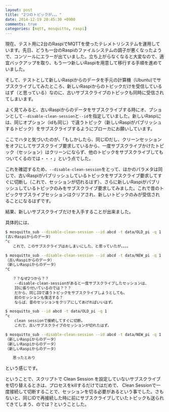 ```yaml
---
layout: post
title: "2つのトピックが。。。"
date: 2014-12-19 20:45:30 +0900
comments: true
categories: [mqtt, mosquitto, raspi]
---
```



現在、テスト用に2台のRaspiでMQTTを使ったテレメトリシステムを運用しています。先日、どうも一台のRaspiのファイルシステムの調子が悪くなったようで、コンソールにエラーが出ていました。立ち上がらなくなると大変なので、適宜バックアップを取り、もう一つ新しいRaspiを用意して移行する手順を進めていました。
<!-- more -->
そして、テストとして新しいRaspiからのデータを手元の計算機（Ubuntu)でサブスクライブしてみたところ、新しいRaspiからのトピックだけを受信しているはず（と思っている）なのに、古いサブスクライブのトピックも同時に受信されてしまいます。

よく見てみると、古いRaspiからのデータをサブスクライブする時にオ、プションとして`--disable-clean-session`と`--id`を指定していました。新しいRaspiには、同じオプション（idも同じ）で違うトピック（新しいRaspiがパブリッシュするトピック）をサブスクライブするようにブローカにお願いしています。

ここでハタと気づいたのが、「もしかしたら、同じIDだし、クリーンセッションをオフにしてサブスクライブ要求しているから、一度サブスクライブかけたトピック（セッション）はクリーンにならず、他のトピックをサブスクライブしてもついてくるのでは・・・」という点でした。

これを確認するため、`--disable-clean-session`をとって、ほかのパラメタは同じで、古いRaspiがパブリッシュしているトピックをサブスクライブ要求してすぐに切断し（これで、セッションが切れるはず）、さらに新しいRaspiがパブリッシュしているトピックのみをサブスクライブ要求してみました。これで昔のトピックサブスライブセッションはクリアされ、新しいトピックのみが受信されることになるはずです。

結果、新しいサブスクライブだけを入手することが出来ました。

具体的には、

```sh Why Two topics comes up??
$ mosquitto_sub --disable-clean-session --id abcd -t data/OLD_pi -q 1
(古いRaspiからのデータ）
^c
　　これで、このサブスクライブはおしまいにした、と思っていたが。。。。

$ mosquitto_sub --disable-clean-session --id abcd -t data/NEW_pi -q 1
（古いRaspiからのデータ）
（新しいRaspiからのデータ）
^C

　　？？なぜ2つから？？
	--disable-clean-sessionがあると一度サブスクライブしたセッションは、
	IDに張り付いているのでは？？？
	だから、同じIDで違うトピックをサブスクライブしようとしても、
	前のセッションも復活する？
	ならば、昔のセッションをクリアにしてあげればいいはず。

$ mosquitto_sub --id abcd -t data/OLD_pi -q 1
^c
	clean sessionで接続してすぐに切断。
	これで、古いサブスクライブのセッションが切れたはず。

$ mosquitto_sub --disable-clean-session --id abcd -t data/NEW_pi -q 1
（新しいRaspiからのデータ）
（新しいRaspiからのデータ）
（新しいRaspiからのデータ）

　　思ったとおり
```

という感じです。

ということで、スクリプトで Clean Session を設定していないサブスクライブを切り替えるときは、プロセスをkillするだけではだめで、 Clean Sessionで一度接続して切断することで、セッションを切る必要があるという事でした。さもないと、同じIDで再接続した時に前にサブスクライブしていたトピックも送られてきてしまう、のでは？ということした。


